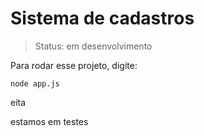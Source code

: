 <h1>Sistema de cadastros</h1>

> Status: em desenvolvimento

Para rodar esse projeto, digite:

```
node app.js
```

eita

estamos em testes
